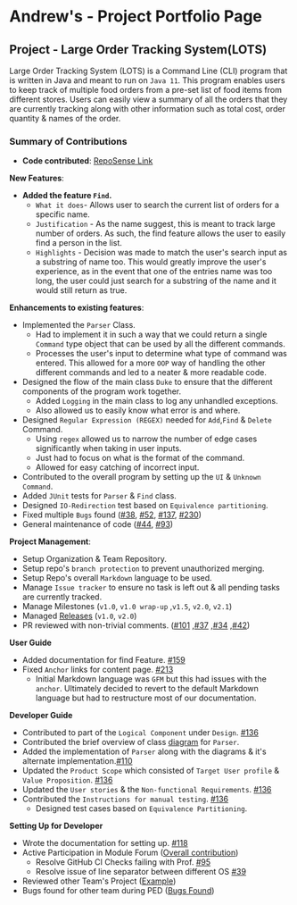 # Andrew's - Project Portfolio Page

## Project - Large Order Tracking System(LOTS)
Large Order Tracking System (LOTS) is a Command Line (CLI) program that is written in Java and meant to run on `Java 11`.
This program enables users to keep track of multiple food orders from a pre-set list of food items from different stores.
Users can easily view a summary of all the orders that they are currently tracking
along with other information such as total cost, order quantity & names of the order.

### Summary of Contributions

- **Code contributed**: [RepoSense Link](https://nus-cs2113-ay2122s1.github.io/tp-dashboard/#breakdown=true&search=andrewtkh1)

**New Features**:
   - **Added the feature `Find`.**
        - `What it does`- Allows user to search the current list of orders for a specific name.
        - `Justification` - As the name suggest, this is meant to track large number of orders.
        As such, the find feature allows the user to easily find a person in the list.
        - `Highlights` - Decision was made to match the user's search input as a substring of
        name too. This would greatly improve the user's experience, as in the event that
        one of the entries name was too long, the user could just search for a substring of the
        name and it would still return as true.
          
**Enhancements to existing features**:
- Implemented the `Parser` Class.
    - Had to implement it in such a way that we could return a single `Command` type object that can
      be used by all the different commands.
    - Processes the user's input to determine what type of command was entered.
      This allowed for a more `OOP` way of handling the other different commands and led to a neater & more readable code.
- Designed the flow of the main class `Duke` to ensure that the different components of the program work together.
    - Added `Logging` in the main class to log any unhandled exceptions.
    - Also allowed us to easily know what error is and where.
- Designed `Regular Expression (REGEX)` needed for `Add`,`Find` & `Delete` Command.
    - Using `regex` allowed us to narrow the number of edge cases significantly when taking in user inputs.
    - Just had to focus on what is the format of the command.
    - Allowed for easy catching of incorrect input.    
- Contributed to the overall program by setting up the `UI` & `Unknown Command`.
- Added `JUnit` tests for `Parser` & `Find` class.
- Designed `IO-Redirection` test based on `Equivalence partitioning`.
- Fixed multiple `Bugs` found ([#38](https://github.com/AY2122S1-CS2113-T13-2/tp/pull/38), [#52](https://github.com/AY2122S1-CS2113-T13-2/tp/pull/52), [#137](https://github.com/AY2122S1-CS2113-T13-2/tp/pull/137), [#230](https://github.com/AY2122S1-CS2113-T13-2/tp/pull/230))
- General maintenance of code ([#44](https://github.com/AY2122S1-CS2113-T13-2/tp/pull/44), [#93](https://github.com/AY2122S1-CS2113-T13-2/tp/pull/93))

**Project Management**:
- Setup Organization & Team Repository.
- Setup repo's `branch protection` to prevent unauthorized merging.
- Setup Repo's overall `Markdown` language to be used.
- Manage `Issue tracker` to ensure no task is left out & all pending tasks are currently tracked.
- Manage Milestones (`v1.0`, `v1.0 wrap-up` ,`v1.5`, `v2.0`, `v2.1`)
- Managed [Releases](https://github.com/AY2122S1-CS2113-T13-2/tp/releases) (`v1.0`, `v2.0`)
- PR reviewed with non-trivial comments. ([#101](https://github.com/AY2122S1-CS2113-T13-2/tp/pull/101) ,[#37](https://github.com/AY2122S1-CS2113-T13-2/tp/pull/37) ,[#34](https://github.com/AY2122S1-CS2113-T13-2/tp/pull/34) ,[#42](https://github.com/AY2122S1-CS2113-T13-2/tp/pull/42))

**User Guide**
- Added documentation for find Feature. [#159](https://github.com/AY2122S1-CS2113-T13-2/tp/pull/159)
- Fixed `Anchor` links for content page. [#213](https://github.com/AY2122S1-CS2113-T13-2/tp/pull/231)
    - Initial Markdown language was `GFM` but this had issues with the `anchor`.
    Ultimately decided to revert to the default Markdown language but had to restructure most of our documentation.

**Developer Guide**
  - Contributed to part of the `Logical Component` under `Design`. [#136](https://github.com/AY2122S1-CS2113-T13-2/tp/pull/136)
  - Contributed the brief overview of class [diagram](https://raw.githubusercontent.com/AY2122S1-CS2113-T13-2/tp/master/UMLdiagrams/ParserDiagrams/ParserClassDiag-Page-1.jpg) for `Parser`.
  - Added the implementation of `Parser` along with the diagrams & it's alternate implementation.[#110](https://github.com/AY2122S1-CS2113-T13-2/tp/pull/110)
  - Updated the `Product Scope` which consisted of `Target User profile` & `Value Proposition`. [#136](https://github.com/AY2122S1-CS2113-T13-2/tp/pull/136/files)
  - Updated the `User stories` & the `Non-functional Requirements`. [#136](https://github.com/AY2122S1-CS2113-T13-2/tp/pull/136/files)
  - Contributed the `Instructions for manual testing`. [#136](https://github.com/AY2122S1-CS2113-T13-2/tp/pull/136/files)
      - Designed test cases based on `Equivalence Partitioning`.

**Setting Up for Developer**
- Wrote the documentation for setting up. [#118](https://github.com/AY2122S1-CS2113-T13-2/tp/pull/118)
- Active Participation in Module Forum ([Overall contribution](https://nus-cs2113-ay2122s1.github.io/dashboards/contents/forum-activities.html#2-tan-drew-andrewtkh1-33-posts))
  - Resolve GitHub CI Checks failing with Prof. [#95](https://github.com/nus-cs2113-AY2122S1/forum/issues/95)
  - Resolve issue of line separator between different OS [#39](https://github.com/nus-cs2113-AY2122S1/forum/issues/39)
- Reviewed other Team's Project ([Example](https://github.com/nus-cs2113-AY2122S1/tp/pull/48/files))
- Bugs found for other team during PED ([Bugs Found](https://github.com/andrewtkh1/ped/issues))